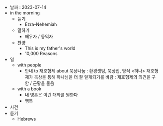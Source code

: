 - 날짜 : 2023-07-14
- in the morning
	- 듣기
		- Ezra-Nehemiah
	- 말하기
		-  배우자 / 동역자 
	- 찬양
		- This is my father's world
		- 10,000 Reasons
- 일
	- with people
		- 안내 to 재호형제 about 묵상나눔 : 환경셋팅, 묵상집, 방식 <하나> 재호형제가 묵상을 통해 하나님을 더 잘 알게되기를 바람 : 재호형제의 의견을 구함 / 근황을 물음 <goodne>
	- with a book
		- 내 영혼은 이런 대화를 원한다
		- 행복
- 사건
- 듣기
	- Hebrews 
